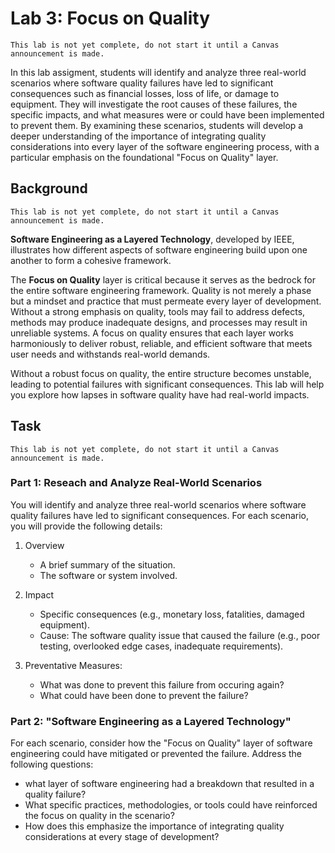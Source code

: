 # Lab 3: Focus on Quality

```{warning}
This lab is not yet complete, do not start it until a Canvas announcement is made.
```

In this lab assigment, students will identify and analyze three real-world scenarios where software quality failures have led to significant consequences such as financial losses, loss of life, or damage to equipment. They will investigate the root causes of these failures, the specific impacts, and what measures were or could have been implemented to prevent them. By examining these scenarios, students will develop a deeper understanding of the importance of integrating quality considerations into every layer of the software engineering process, with a particular emphasis on the foundational "Focus on Quality" layer.

## Background

```{warning}
This lab is not yet complete, do not start it until a Canvas announcement is made.
```

**Software Engineering as a Layered Technology**, developed by IEEE, illustrates how different aspects of software engineering build upon one another to form a cohesive framework.

The **Focus on Quality** layer is critical because it serves as the bedrock for the entire software engineering framework. Quality is not merely a phase but a mindset and practice that must permeate every layer of development. Without a strong emphasis on quality, tools may fail to address defects, methods may produce inadequate designs, and processes may result in unreliable systems. A focus on quality ensures that each layer works harmoniously to deliver robust, reliable, and efficient software that meets user needs and withstands real-world demands.

Without a robust focus on quality, the entire structure becomes unstable, leading to potential failures with significant consequences. This lab will help you explore how lapses in software quality have had real-world impacts.

## Task

```{warning}
This lab is not yet complete, do not start it until a Canvas announcement is made.
```

### Part 1: Reseach and Analyze Real-World Scenarios

You will identify and analyze three real-world scenarios where software quality failures have led to significant consequences. For each scenario, you will provide the following details:

1. Overview
   - A brief summary of the situation.
   - The software or system involved.

2. Impact
   - Specific consequences (e.g., monetary loss, fatalities, damaged equipment).
   - Cause: The software quality issue that caused the failure (e.g., poor testing, overlooked edge cases, inadequate requirements).

3. Preventative Measures:
   - What was done to prevent this failure from occuring again?
   - What could have been done to prevent the failure?

### Part 2: "Software Engineering as a Layered Technology"

For each scenario, consider how the "Focus on Quality" layer of software engineering could have mitigated or prevented the failure. Address the following questions:

- what layer of software engineering had a breakdown that resulted in a quality failure?
- What specific practices, methodologies, or tools could have reinforced the focus on quality in the scenario?
- How does this emphasize the importance of integrating quality considerations at every stage of development?
